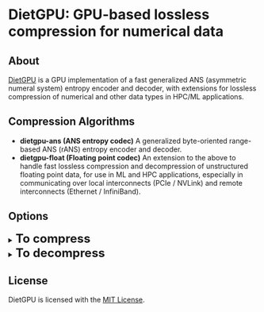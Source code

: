 # DietGPU: GPU-based lossless compression for numerical data

## About
[DietGPU](https://github.com/facebookresearch/dietgpu) is a GPU implementation of a fast generalized ANS (asymmetric numeral system) entropy encoder and decoder, with extensions for lossless compression of numerical and other data types in HPC/ML applications.

## Compression Algorithms
* **dietgpu-ans (ANS entropy codec)**
 A generalized byte-oriented range-based ANS (rANS) entropy encoder and decoder.
* **dietgpu-float (Floating point codec)**
 An extension to the above to handle fast lossless compression and decompression of unstructured floating point data, for use in ML and HPC applications, especially in communicating over local interconnects (PCIe / NVLink) and remote interconnects (Ethernet / InfiniBand).

## Options
<details><summary><b><font size="+2">To compress</font></b></summary>
<details><summary><b>dietgpu-ans</b></summary>

  * **Compression level** - (integer, 0-2, default 0)
    * **0** - obtains the fastest compression.
    * **2** - obtains the highest compression ratio.
  * **Chunk size** - (integer, 12-24, default 12)
    * Bits used to indicate the size of slices to compress.
</details>

<details><summary><b>dietgpu-float</b></summary>

  * **Compression level** - (integer, 0-2, default 0)
    * **0** - obtains the fastest compression.
    * **2** - obtains the highest compression ratio.
  * **Chunk size** - (integer, 12-24, default 12)
    * Bits used to indicate the size of slices to compress.
  * **Flags** - (integer, 0-2, default 0)
    * **0 - Float16.**
    * **1 - BFloat16.**
    * **2 - Float32.**
</details>
</details>

<details><summary><b><font size="+2">To decompress</font></b></summary>
<details><summary><b>dietgpu-ans</b></summary>

  * **Compression level** - (integer, 0-2, default 0)
    * **0** - obtains the fastest compression.
    * **2** - obtains the highest compression ratio.
  * **Chunk size** - (integer, 12-24, default 12)
    * Bits used to indicate the size of slices to compress.
</details>

<details><summary><b>dietgpu-float</b></summary>

  * **Compression level** - (integer, 0-2, default 0)
    * **0** - obtains the fastest compression.
    * **2** - obtains the highest compression ratio.
  * **Chunk size** - (integer, 12-24, default 12)
    * Bits used to indicate the size of slices to compress.
  * **Flags** - (integer, 0-2, default 0)
    * **0 - Float16.**
    * **1 - BFloat16.**
    * **2 - Float32.**
</details>
</details>

## License
DietGPU is licensed with the [MIT License](https://github.com/facebookresearch/dietgpu/blob/main/LICENSE.md).